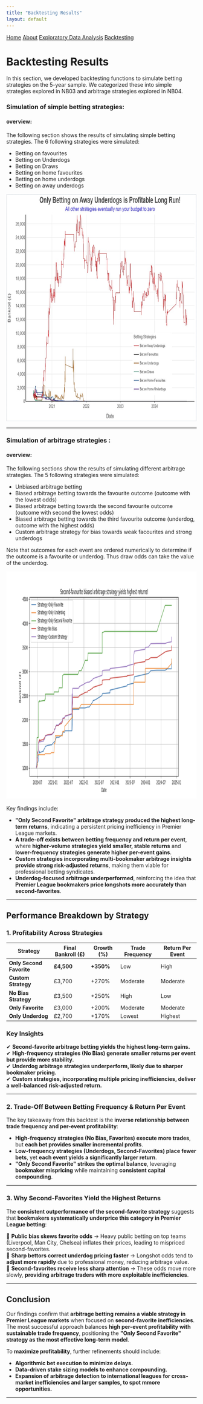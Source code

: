 ```yaml
---
title: "Backtesting Results"
layout: default
---
```


<link rel="stylesheet" type="text/css" href="./assets/css/style.css">

<div class="header">
    <a href="index.html">Home</a>
    <a href="about.html">About</a>
    <a href="eda.html">Exploratory Data Analysis</a>
    <a href="backtesting.html">Backtesting</a>
</div>

# Backtesting Results

In this section, we developed backtesting functions to simulate betting strategies on the 5-year sample. We categorized these into simple strategies explored in NB03 and arbitrage strategies explored in NB04.

### **Simulation of simple betting strategies**:

#### **overview:**

The following section shows the results of simulating simple betting strategies. The 6 following strategies were simulated:

- Betting on favourites
- Betting on Underdogs
- Betting on Draws
- Betting on home favourites
- Betting on home underdogs
- Betting on away underdogs

<img src="bet_simulation.png" alt="Simple Betting Strategies Simulation" width="900" height="600">

---

### **Simulation of arbitrage strategies**  :

#### **overview:**

The following sections show the results of simulating different arbitrage strategies. The 5 following strategies were simulated:

- Unbiased arbitrage betting
- Biased arbitrage betting towards the favourite outcome (outcome with the lowest odds)
- Biased arbitrage betting towards the second favourite outcome (outcome with second the lowest odds)
- Biased arbitrage betting towards the third favourite outcome (underdog, outcome with the highest odds)
- Custom arbitrage strategy for bias towards weak facourites and strong underdogs

Note that outcomes for each event are ordered numerically to determine if the outcome is a favourite or underdog. Thus draw odds can take the value of the underdog.

<img src="arb_simulation.png" alt="Arbitrage Strategies Simulation" width="900" height="600">

Key findings include:
- **"Only Second Favorite" arbitrage strategy produced the highest long-term returns**, indicating a persistent pricing inefficiency in Premier League markets.
- **A trade-off exists between betting frequency and return per event**, where **higher-volume strategies yield smaller, stable returns** and **lower-frequency strategies generate higher per-event gains**.
- **Custom strategies incorporating multi-bookmaker arbitrage insights provide strong risk-adjusted returns**, making them viable for professional betting syndicates.
- **Underdog-focused arbitrage underperformed**, reinforcing the idea that **Premier League bookmakers price longshots more accurately than second-favorites**.

---

## **Performance Breakdown by Strategy**

### **1. Profitability Across Strategies**
| Strategy                    | Final Bankroll (£) | Growth (%) | Trade Frequency | Return Per Event |
|-----------------------------|--------------------|------------|-----------------|------------------|
| **Only Second Favorite**    | **£4,500**        | **+350%**  | Low             | High             |
| **Custom Strategy**         | £3,700            | +270%      | Moderate        | Moderate         |
| **No Bias Strategy**        | £3,500            | +250%      | High            | Low              |
| **Only Favorite**           | £3,000            | +200%      | Moderate        | Moderate         |
| **Only Underdog**           | £2,700            | +170%      | Lowest          | Highest          |

### **Key Insights**
✔ **Second-favorite arbitrage betting yields the highest long-term gains.**  
✔ **High-frequency strategies (No Bias) generate smaller returns per event but provide more stability.**  
✔ **Underdog arbitrage strategies underperform, likely due to sharper bookmaker pricing.**  
✔ **Custom strategies, incorporating multiple pricing inefficiencies, deliver a well-balanced risk-adjusted return.**

---

### **2. Trade-Off Between Betting Frequency & Return Per Event**
The key takeaway from this backtest is the **inverse relationship between trade frequency and per-event profitability**:

- **High-frequency strategies (No Bias, Favorites) execute more trades**, but **each bet provides smaller incremental profits**.
- **Low-frequency strategies (Underdogs, Second-Favorites) place fewer bets**, yet **each event yields a significantly larger return**.
- **"Only Second Favorite" strikes the optimal balance**, leveraging **bookmaker mispricing** while maintaining **consistent capital compounding**.

---

### **3. Why Second-Favorites Yield the Highest Returns**
The **consistent outperformance of the second-favorite strategy** suggests that **bookmakers systematically underprice this category in Premier League betting**:

📌 **Public bias skews favorite odds** → Heavy public betting on top teams (Liverpool, Man City, Chelsea) inflates their prices, leading to mispriced second-favorites.  
📌 **Sharp bettors correct underdog pricing faster** → Longshot odds tend to **adjust more rapidly** due to professional money, reducing arbitrage value.  
📌 **Second-favorites receive less sharp attention** → These odds move more slowly, **providing arbitrage traders with more exploitable inefficiencies**.

---

## **Conclusion**
Our findings confirm that **arbitrage betting remains a viable strategy in Premier League markets** when focused on **second-favorite inefficiencies**. The most successful approach balances **high per-event profitability with sustainable trade frequency**, positioning the **"Only Second Favorite" strategy as the most effective long-term model**.

To **maximize profitability**, further refinements should include:

- **Algorithmic bet execution to minimize delays.**
- **Data-driven stake sizing models to enhance compounding.**
- **Expansion of arbitrage detection to international leagues for cross-market inefficiencies and larger samples, to spot mmore opportunities.**
  
---

